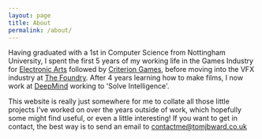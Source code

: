 ```yaml
---
layout: page
title: About
permalink: /about/
---
```


Having graduated with a 1st in Computer Science from Nottingham University, I
spent the first 5 years of my working life in the Games Industry for
[Electronic Arts](http://www.ea.com) followed by
[Criterion Games](http://www.criteriongames.com), before moving into the VFX
industry at [The Foundry](http://www.thefoundry.co.uk). After 4 years learning
how to make films, I now work at [DeepMind](http://www.deepmind.com) working to
'Solve Intelligence'.

This website is really just somewhere for me to collate all those little
projects I’ve worked on over the years outside of work, which hopefully some
might find useful, or even a little interesting! If you want to get in contact,
the best way is to send an email to
[contactme@tomjbward.co.uk](mailto:contactme@tomjbward.co.uk)
